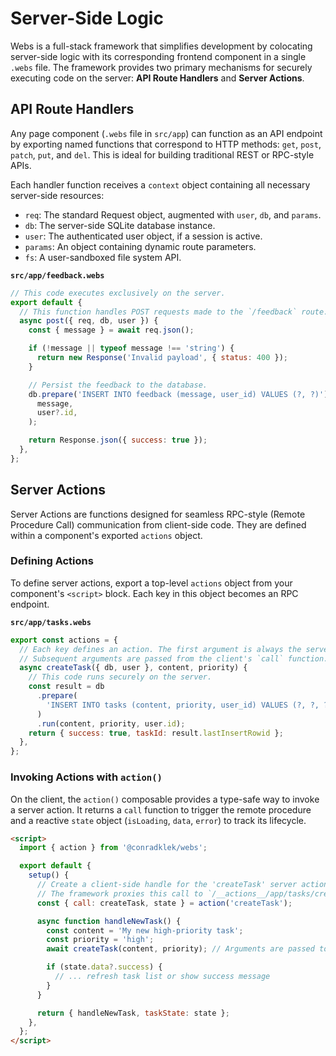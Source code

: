 # Server-Side Logic

Webs is a full-stack framework that simplifies development by colocating server-side logic with its corresponding frontend component in a single `.webs` file. The framework provides two primary mechanisms for securely executing code on the server: **API Route Handlers** and **Server Actions**.

## API Route Handlers

Any page component (`.webs` file in `src/app`) can function as an API endpoint by exporting named functions that correspond to HTTP methods: `get`, `post`, `patch`, `put`, and `del`. This is ideal for building traditional REST or RPC-style APIs.

Each handler function receives a `context` object containing all necessary server-side resources:

- `req`: The standard Request object, augmented with `user`, `db`, and `params`.
- `db`: The server-side SQLite database instance.
- `user`: The authenticated user object, if a session is active.
- `params`: An object containing dynamic route parameters.
- `fs`: A user-sandboxed file system API.

**`src/app/feedback.webs`**

```javascript
// This code executes exclusively on the server.
export default {
  // This function handles POST requests made to the `/feedback` route.
  async post({ req, db, user }) {
    const { message } = await req.json();

    if (!message || typeof message !== 'string') {
      return new Response('Invalid payload', { status: 400 });
    }

    // Persist the feedback to the database.
    db.prepare('INSERT INTO feedback (message, user_id) VALUES (?, ?)').run(
      message,
      user?.id,
    );

    return Response.json({ success: true });
  },
};
```

## Server Actions

Server Actions are functions designed for seamless RPC-style (Remote Procedure Call) communication from client-side code. They are defined within a component's exported `actions` object.

### Defining Actions

To define server actions, export a top-level `actions` object from your component's `<script>` block. Each key in this object becomes an RPC endpoint.

**`src/app/tasks.webs`**

```javascript
export const actions = {
  // Each key defines an action. The first argument is always the server context.
  // Subsequent arguments are passed from the client's `call` function.
  async createTask({ db, user }, content, priority) {
    // This code runs securely on the server.
    const result = db
      .prepare(
        'INSERT INTO tasks (content, priority, user_id) VALUES (?, ?, ?)',
      )
      .run(content, priority, user.id);
    return { success: true, taskId: result.lastInsertRowid };
  },
};
```

### Invoking Actions with `action()`

On the client, the `action()` composable provides a type-safe way to invoke a server action. It returns a `call` function to trigger the remote procedure and a reactive `state` object (`isLoading`, `data`, `error`) to track its lifecycle.

```html
<script>
  import { action } from '@conradklek/webs';

  export default {
    setup() {
      // Create a client-side handle for the 'createTask' server action.
      // The framework proxies this call to `/__actions__/app/tasks/createTask`.
      const { call: createTask, state } = action('createTask');

      async function handleNewTask() {
        const content = 'My new high-priority task';
        const priority = 'high';
        await createTask(content, priority); // Arguments are passed to the server action.

        if (state.data?.success) {
          // ... refresh task list or show success message
        }
      }

      return { handleNewTask, taskState: state };
    },
  };
</script>
```
